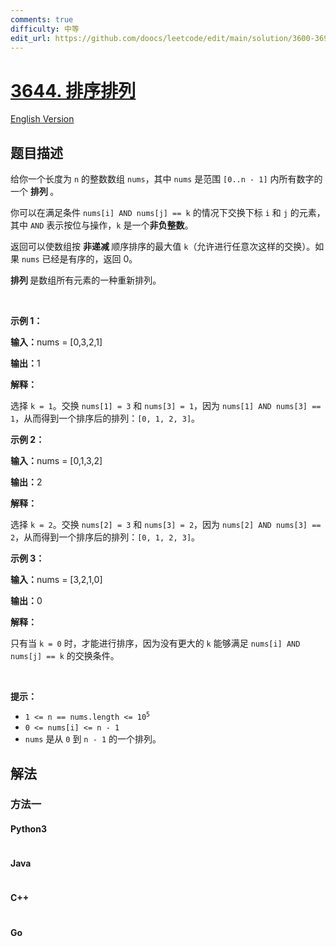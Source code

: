 ```yaml
---
comments: true
difficulty: 中等
edit_url: https://github.com/doocs/leetcode/edit/main/solution/3600-3699/3644.Maximum%20K%20to%20Sort%20a%20Permutation/README.md
---
```


<!-- problem:start -->

# [3644. 排序排列](https://leetcode.cn/problems/maximum-k-to-sort-a-permutation)

[English Version](/solution/3600-3699/3644.Maximum%20K%20to%20Sort%20a%20Permutation/README_EN.md)

## 题目描述

<!-- description:start -->

<p>给你一个长度为 <code>n</code> 的整数数组 <code>nums</code>，其中 <code>nums</code> 是范围 <code>[0..n - 1]</code> 内所有数字的一个&nbsp;<strong>排列&nbsp;</strong>。</p>

<p>你可以在满足条件 <code>nums[i] AND nums[j] == k</code> 的情况下交换下标&nbsp;<code>i</code> 和 <code>j</code> 的元素，其中 <code>AND</code> 表示按位与操作，<code>k</code> 是一个<strong>非负整数</strong>。</p>

<p>返回可以使数组按&nbsp;<strong>非递减&nbsp;</strong>顺序排序的最大值 <code>k</code>（允许进行任意次这样的交换）。如果 <code>nums</code> 已经是有序的，返回 0。</p>

<p><strong>排列&nbsp;</strong>是数组所有元素的一种重新排列。</p>

<p>&nbsp;</p>

<p><strong class="example">示例 1：</strong></p>

<div class="example-block">
<p><strong>输入：</strong><span class="example-io">nums = [0,3,2,1]</span></p>

<p><strong>输出：</strong><span class="example-io">1</span></p>

<p><strong>解释：</strong></p>

<p>选择 <code>k = 1</code>。交换 <code>nums[1] = 3</code> 和 <code>nums[3] = 1</code>，因为 <code>nums[1] AND nums[3] == 1</code>，从而得到一个排序后的排列：<code>[0, 1, 2, 3]</code>。</p>
</div>

<p><strong class="example">示例 2：</strong></p>

<div class="example-block">
<p><strong>输入：</strong><span class="example-io">nums = [0,1,3,2]</span></p>

<p><strong>输出：</strong><span class="example-io">2</span></p>

<p><strong>解释：</strong></p>

<p>选择 <code>k = 2</code>。交换 <code>nums[2] = 3</code> 和 <code>nums[3] = 2</code>，因为 <code>nums[2] AND nums[3] == 2</code>，从而得到一个排序后的排列：<code>[0, 1, 2, 3]</code>。</p>
</div>

<p><strong class="example">示例 3：</strong></p>

<div class="example-block">
<p><strong>输入：</strong><span class="example-io">nums = [3,2,1,0]</span></p>

<p><strong>输出：</strong><span class="example-io">0</span></p>

<p><strong>解释：</strong></p>

<p>只有当 <code>k = 0</code> 时，才能进行排序，因为没有更大的 <code>k</code> 能够满足 <code>nums[i] AND nums[j] == k</code> 的交换条件。</p>
</div>

<p>&nbsp;</p>

<p><strong>提示：</strong></p>

<ul>
	<li><code>1 &lt;= n == nums.length &lt;= 10<sup>5</sup></code></li>
	<li><code>0 &lt;= nums[i] &lt;= n - 1</code></li>
	<li><code>nums</code> 是从 <code>0</code> 到 <code>n - 1</code> 的一个排列。</li>
</ul>

<!-- description:end -->

## 解法

<!-- solution:start -->

### 方法一

<!-- tabs:start -->

#### Python3

```python

```

#### Java

```java

```

#### C++

```cpp

```

#### Go

```go

```

<!-- tabs:end -->

<!-- solution:end -->

<!-- problem:end -->
